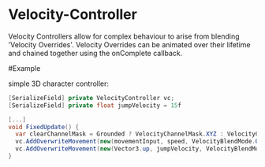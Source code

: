 # Velocity-Controller

Velocity Controllers allow for complex behaviour to arise from blending 'Velocity Overrides'.
Velocity Overrides can be animated over their lifetime and chained together using the onComplete callback.

#Example

simple 3D character controller:
```csharp
[SerializeField] private VelocityController vc;
[SerializeField] private float jumpVelocity = 15f

[...]
void FixedUpdate() {
  var clearChannelMask = Grounded ? VelocityChannelMask.XYZ : VelocityChannelMask.XZ;  
  vc.AddOverwriteMovement(new(movementInput, speed, VelocityBlendMode.Overwrite, VelocityChannelMask.XZ), 0f, 0);
  vc.AddOverwriteMovement(new(Vector3.up, jumpVelocity, VelocityBlendMode.Overwrite), 0f, 0);
}
```


